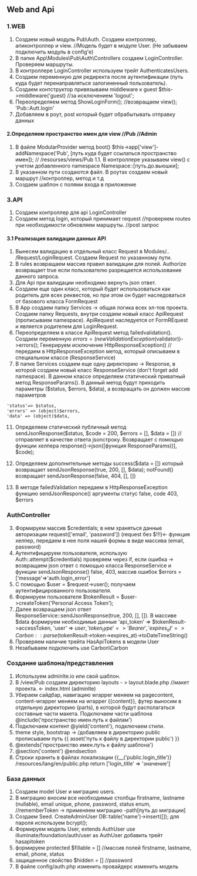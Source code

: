## Web and Api
### 1.WEB

1. Создаем новый модуль Pub\Auth. Создаем контроллер, апиконтроллер и view. //Модель будет в модуле User. (Не забываем подключить модуль в config'e)
2. В папке App\Modules\Pub\Auth\Controllers создаем LoginController. Проверяем маршруты. 
3. В контроллере LoginController используем трейт AuthenticatesUsers.
4. Создаем переменную для редиректа после аутентификации (путь куда будет перенаправляться залогиненный пользователь). 
5. Создаем контструктор привязываем middleware к guest $this->middleware('guest) //за исключением 'logout';
6. Переопределяем метод ShowLoginForm(); //возвращаем view(); 'Pub::Autt.login'
7. Добавляем в роут, post который будет обрабытывать отправку данных 

#### 2.Определяем пространство имен для view //Pub //Admin

1. В файле ModularProvider метод boot() $this->app['view']-addNamespace('Pub', [путь куда будет ссылаться пространство имен]); // /resourses/views/Pub
1.1. В контроллере указываем view() с учетом добавленного namespace Namespace::[путь.до.вьюшки];
2. В указанном пути создаются файл. В роутах создаем новый маршрут //контроллер, метод и т.д
3. Создаем шаблон с полями входа в приложение


### 3.API

1. Создаем контроллер для api LoginController
2. Создаем метод login, который принимает request //проверяем routes при необходимости обновляем маршруты. //post запрос

#### 3.1 Реализация валидации данных API

1. Вынесем валидацию в отдельный класс Request в Modules/.. /Request/LoginRequest. Создаем Request по указанному пути. 
2. В rules возвращаем массив правил валидации для полей. Authorize возвращает true если пользователю разрещается использование данного запроса.
3. Для Api при валидации необходимо вернуть json ответ. 
4. Создаем еще один класс, который будет использоваться как родитель для всех реквестов, но при этом он будет наследоваться от базового класса FormRequest
5. В App создаем папку Services -> общая логика всех эл-тов проекта. Создаем папку Requests, внутри создаем новый класс ApiRequest (прописываем namespace). ApiRequest наследуется от FormREquest и является родителем для LoginRequest.
6. Переопределяем в классе ApiRequest метод failedvalidation(). Создаем переменную $errors = (new ValidationException($validator))->errors(); Генерируем исключение HttpResponseException() //передаем в HttpResponseException метод, который описываем в специальном классе (ResponseService)
7. В папке Services создаем еще одну директорию -> Response, в которой создаем новый класс ResponseService (don't forget add namespace). В данном классе определяем статический приватный метод ResponseParams(). В данный метод будут приходить параметры ($status, $errors, $data), а возвращать он должен массив параметров 
```
'status'=> $status,
'errors' => (object)$errors,
'data' => (object)$data,
```
11. Определяем статический публичный метод sendJsonResponse($status, $code = 200, $errors = [], $data = []) //отправляет в качестве ответа jsonстроку. Возвращает с помощью функции хелпера response()->json([функция ResponseParams()], $code);

12. Определяем дополнительные методы success($data = []) который возвращает sendJsonResponse(true, 200, [], $data); notFound() возвращает sendJsonResponse(false, 404, [], [])
14. В методе failedValidation передаем в HttpResponseException функцию sendJsonResponce() аргументы статус false, code 403, $errors 

### AuthController

3. Формируем массив $credentials; в нем храняться данные авторизации request(['email', 'password']) (request без $!!!)<- функция хелпер, передаем в нее поля нашей формы в виде массива (email, password)
4. Аутентифицируем пользователя, использую Auth::attempt($credentials) проверяем через if, если ошибка -> возвращаем json ответ с помощью класса ResponseService и функции sendJsonResponse() false, 403, массив ошибок $errors = ['message'=>'auth.login_error']
5. С помощью $user = $request->user(); получаем аутентифицированного пользователя. 
6. Формируем пользователя $tokenResult = $user->createToken('Personal Access Token');
7. Далее возвращаем json ответ ResponseService::sendJsonResponse(true, 200, [], []). В массиве $data формируем необходимые данные 'api_token' => $tokenResult->accessToken, 'user' => $user, 'token_type' => 'Bearer', 'expires_at' => Carbon::parse($tokenResult->token->expires_at)->toDateTimeString()
8. Проверяем наличие трейта HasApiTokens в модели User
9. Незабываем подключить use Carbon\Carbon

### Создание шаблона/представления

1. Используем adminlte.io или свой шаблон. 
2. В /view/Pub создаем директорию layouts - > layout.blade.php //макет проекта. <- index.html (adminlte) 
3. Убираем сайдбар, навигацию  wrapper меняем на pagecontent, content-wrapper меняем на wrapper {{content}}, футер выносим в отдельную директорию (parts), в которой будут располагаться составные части макета. Подключаем части шаблона @include('пространство имен.путь к файлам')
4. Подключаем контент @yield('content'), подключаем стили.
5. theme style, bootstrap -> /добавляем в директорию public прописываем путь {{ asset('путь к файлу в директории public') }}
6. @extends('пространство имен.путь к файлу шаблона')
7. @section('content') @endsection
8. Строки хранить в файлах локализации {{__('public.login_title')} /resources/lang/en/public.php return ['login_title' => 'значение']

### База данных

1. Создаем model User и миграцию users.
2. В миграцию вносим все необходимые столбцы firstname, lastname (nullable), email unique, phone, password, status enum, //rememberToken -> применяем миграцию -path[путь до миграции]
3. Создаем Seed. CreateAdminUser DB::table('name')->insert([]); для пароля используем bcrypt(); 
4. Формируем модель User, 
  extends AuthUser
  use illuminate/foundation/auth/user as AuthUser
  добавить трейт hasapitoken
5. формируем protected $fillable = [] //массив полей firstname, lastname, email, phone, status
6. защищенное свойство $hidden = [] //password
7. В файле config/auth.php изменить провайдерc изменить модель

